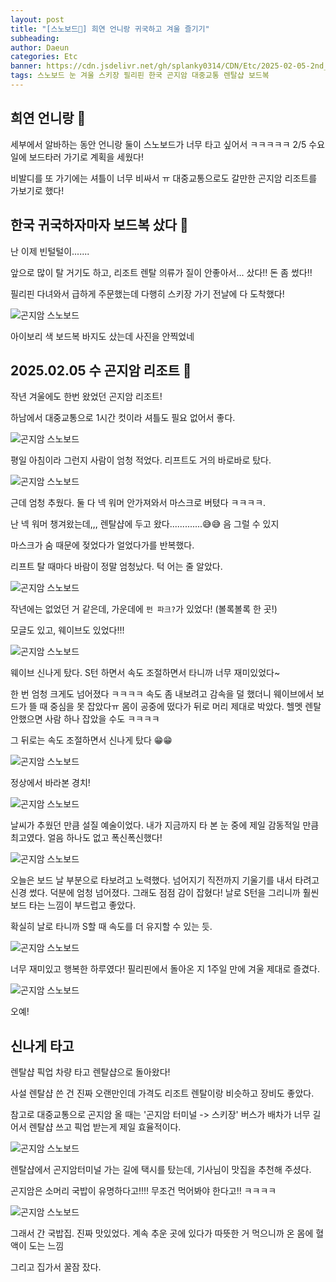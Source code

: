 ```yaml
---
layout: post
title: "[스노보드🐧] 희연 언니랑 귀국하고 겨울 즐기기"
subheading:
author: Daeun
categories: Etc
banner: https://cdn.jsdelivr.net/gh/splanky0314/CDN/Etc/2025-02-05-2nd_Snowboarding/%20%288%29.jpg
tags: 스노보드 눈 겨울 스키장 필리핀 한국 곤지암 대중교통 렌탈샵 보드복
---
```


## 희연 언니랑 🐧

세부에서 알바하는 동안 언니랑 둘이 스노보드가 너무 타고 싶어서 ㅋㅋㅋㅋㅋ 2/5 수요일에 보드타러 가기로 계획을 세웠다!

비발디를 또 가기에는 셔틀이 너무 비싸서 ㅠ 대중교통으로도 갈만한 곤지암 리조트를 가보기로 했다!

## 한국 귀국하자마자 보드복 샀다 🐧 

난 이제 빈털털이.......

앞으로 많이 탈 거기도 하고, 리조트 렌탈 의류가 질이 안좋아서... 샀다!! 돈 좀 썼다!! 

필리핀 다녀와서 급하게 주문했는데 다행히 스키장 가기 전날에 다 도착했다!

![곤지암 스노보드](https://cdn.jsdelivr.net/gh/splanky0314/CDN/Etc/2025-02-05-2nd_Snowboarding/%20%281%29.jpg)

아이보리 색 보드복 바지도 샀는데 사진을 안찍었네

## 2025.02.05 수 곤지암 리조트 🐧

작년 겨울에도 한번 왔었던 곤지암 리조트! 

하남에서 대중교통으로 1시간 컷이라 셔틀도 필요 없어서 좋다.

![곤지암 스노보드](https://cdn.jsdelivr.net/gh/splanky0314/CDN/Etc/2025-02-05-2nd_Snowboarding/%20%282%29.jpg)

평일 아침이라 그런지 사람이 엄청 적었다. 리프트도 거의 바로바로 탔다.

![곤지암 스노보드](https://cdn.jsdelivr.net/gh/splanky0314/CDN/Etc/2025-02-05-2nd_Snowboarding/%20%284%29.jpg)

근데 엄청 추웠다. 둘 다 넥 워머 안가져와서 마스크로 버텼다 ㅋㅋㅋㅋ.

난 넥 워머 챙겨왔는데,,, 렌탈샵에 두고 왔다.............😅😅 음 그럴 수 있지

마스크가 숨 때문에 젖었다가 얼었다가를 반복했다. 

리프트 탈 때마다 바람이 정말 엄청났다. 턱 어는 줄 알았다.

![곤지암 스노보드](https://cdn.jsdelivr.net/gh/splanky0314/CDN/Etc/2025-02-05-2nd_Snowboarding/%20%283%29.jpg)

작년에는 없었던 거 같은데, 가운데에 `펀 파크?`가 있었다! (볼록볼록 한 곳!)

모글도 있고, 웨이브도 있었다!!!  

![곤지암 스노보드](https://cdn.jsdelivr.net/gh/splanky0314/CDN/Etc/2025-02-05-2nd_Snowboarding/%20%2811%29.jpg)

웨이브 신나게 탔다. S턴 하면서 속도 조절하면서 타니까 너무 재미있었다~ 

한 번 엄청 크게도 넘어졌다 ㅋㅋㅋㅋ 속도 좀 내보려고 감속을 덜 했더니 웨이브에서 보드가 뜰 때 중심을 못 잡았다ㅠ 몸이 공중에 떴다가 뒤로 머리 제대로 박았다. 헬멧 렌탈 안했으면 사람 하나 잡았을 수도 ㅋㅋㅋㅋ

그 뒤로는 속도 조절하면서 신나게 탔다 😁😁

![곤지암 스노보드](https://cdn.jsdelivr.net/gh/splanky0314/CDN/Etc/2025-02-05-2nd_Snowboarding/%20%285%29.jpg)

정상에서 바라본 경치!

![곤지암 스노보드](https://cdn.jsdelivr.net/gh/splanky0314/CDN/Etc/2025-02-05-2nd_Snowboarding/%20%286%29.jpg)

날씨가 추웠던 만큼 설질 예술이었다. 내가 지금까지 타 본 눈 중에 제일 감동적일 만큼 최고였다. 얼음 하나도 없고 폭신폭신했다! 

![곤지암 스노보드](https://cdn.jsdelivr.net/gh/splanky0314/CDN/Etc/2025-02-05-2nd_Snowboarding/%20%2812%29.jpg)

오늘은 보드 날 부분으로 타보려고 노력했다. 넘어지기 직전까지 기울기를 내서 타려고 신경 썼다. 덕분에 엄청 넘어졌다. 그래도 점점 감이 잡혔다! 날로 S턴을 그리니까 훨씬 보드 타는 느낌이 부드럽고 좋았다.

확실히 날로 타니까 S할 때 속도를 더 유지할 수 있는 듯.

![곤지암 스노보드](https://cdn.jsdelivr.net/gh/splanky0314/CDN/Etc/2025-02-05-2nd_Snowboarding/%20%287%29.jpg)

너무 재미있고 행복한 하루였다! 필리핀에서 돌아온 지 1주일 만에 겨울 제대로 즐겼다. 

![곤지암 스노보드](https://cdn.jsdelivr.net/gh/splanky0314/CDN/Etc/2025-02-05-2nd_Snowboarding/%20%288%29.jpg)

오예!

## 신나게 타고

렌탈샵 픽업 차량 타고 렌탈샵으로 돌아왔다!

사설 렌탈샵 쓴 건 진짜 오랜만인데 가격도 리조트 렌탈이랑 비슷하고 장비도 좋았다. 

참고로 대중교통으로 곤지암 올 때는 '곤지암 터미널 -> 스키장' 버스가 배차가 너무 길어서 렌탈샵 쓰고 픽업 받는게 제일 효율적이다.

![곤지암 스노보드](https://cdn.jsdelivr.net/gh/splanky0314/CDN/Etc/2025-02-05-2nd_Snowboarding/%20%289%29.jpg)

렌탈샵에서 곤지암터미널 가는 길에 택시를 탔는데, 기사님이 맛집을 추천해 주셨다. 

곤지암은 소머리 국밥이 유명하다고!!!! 무조건 먹어봐야 한다고!! ㅋㅋㅋㅋ

![곤지암 스노보드](https://cdn.jsdelivr.net/gh/splanky0314/CDN/Etc/2025-02-05-2nd_Snowboarding/%20%2810%29.jpg)

그래서 간 국밥집. 진짜 맛있었다. 계속 추운 곳에 있다가 따뜻한 거 먹으니까 온 몸에 혈액이 도는 느낌

그리고 집가서 꿀잠 잤다.